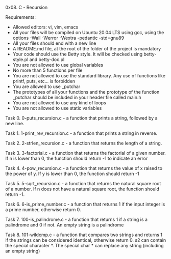 0x08. C - Recursion

Requirements:
- Allowed editors: vi, vim, emacs
- All your files will be compiled on Ubuntu 20.04 LTS using gcc, using the options -Wall -Werror -Wextra -pedantic -std=gnu89
- All your files should end with a new line
- A README.md file, at the root of the folder of the project is mandatory
- Your code should use the Betty style. It will be checked using betty-style.pl and betty-doc.pl
- You are not allowed to use global variables
- No more than 5 functions per file
- You are not allowed to use the standard library. Any use of functions like printf, puts, etc… is forbidden
- You are allowed to use _putchar
- The prototypes of all your functions and the prototype of the function _putchar should be included in your header file called main.h
- You are not allowed to use any kind of loops
- You are not allowed to use static variables


Task 0. 0-puts_recursion.c - a function that prints a string, followed by a new line.

Task 1. 1-print_rev_recursion.c - a function that prints a string in reverse.

Task 2. 2-strlen_recursion.c - a function that returns the length of a string.

Task 3. 3-factorial.c - a function that returns the factorial of a given number. If n is lower than 0, the function should return -1 to indicate an error

Task 4. 4-pow_recursion.c - a function that returns the value of x raised to the power of y. If y is lower than 0, the function should return -1

Task 5. 5-sqrt_recursion.c - a function that returns the natural square root of a number. If n does not have a natural square root, the function should return -1.

Task 6. 6-is_prime_number.c - a function that returns 1 if the input integer is a prime number, otherwise return 0.

Task 7. 100-is_palindrome.c - a function that returns 1 if a string is a palindrome and 0 if not. An empty string is a palindrome

Task 8. 101-wildcmp.c - a function that compares two strings and returns 1 if the strings can be considered identical, otherwise return 0. s2 can contain the special character *. The special char * can replace any string (including an empty string)
